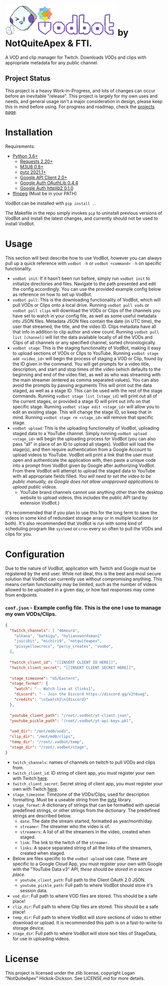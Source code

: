 # <img src="/assets/banner.png" alt="VodBot" height="100" /> by NotQuiteApex & FTI.
A VOD and clip manager for Twitch. Downloads VODs and clips with appropriate metadata for any public channel.

## Project Status
This project is a heavy Work-In-Progress, and lots of changes can occur before an inevitable "release". This project is largely for my own uses and needs, and general usage isn't a major consideration in design, please keep this in mind before using. For progress and roadmap, check the [projects page](https://github.com/NotQuiteApex/VodBot/projects).

# Installation
Requirements:
* [Python 3.6+](https://www.python.org/)
    * [Requests 2.20+](https://pypi.org/project/requests/)
    * [M3U8 0.8+](https://pypi.org/project/m3u8/)
    * [pytz 2021.1+](https://pypi.org/project/pytz/)
    * [Google API Client 2.0+](https://pypi.org/project/google-api-python-client/)
    * [Google Auth OAuthLib 0.4.4](https://pypi.org/project/google-auth-oauthlib/)
    * [Google Auth httplib2 0.1.0](https://pypi.org/project/google-auth-httplib2/)
* [ffmpeg](https://www.ffmpeg.org/) (Must be in your PATH)

VodBot can be installed with `pip install .`.

The Makefile in the repo simply invokes `pip` to uninstall previous versions of VodBot and install the latest changes, and currently should not be used to install VodBot.

# Usage
This section will best describe how to use VodBot, however you can always pull up a quick reference with `vodbot -h` or `vodbot <command> -h` on specific functionality.

* `vodbot init`: If it hasn't been run before, simply run `vodbot init` to initialize directories and files. Navigate to the path presented and edit the config accordingly. You can use the provided example config below as reference on how to set up VodBot.
* `vodbot pull`: This is the downloading functionality of VodBot, which will pull VODs or Clips onto a local drive. Running `vodbot pull vods` or `vodbot pull clips` will download the VODs or Clips of the channels you have set to watch in your config file, as well as some useful metadata into JSON files. Metadata JSON files contain the date (in UTC time), the user that streamed, the title, and the video ID. Clips metadata have all that info in addition to clip author and view count. Running `vodbot pull list [channel]` will list the data available locally of all the VODs and Clips of all channels or any specified channel, sorted chronologically.
* `vodbot stage`: This is the staging functionality of VodBot, making it easy to upload sections of VODs or Clips to YouTube. Running `vodbot stage add <video_id>` will begin the process of staging a VOD or Clip, found by the ID given in the command. You will get prompts for a video title, description, and start and stop times of the video (which defaults to the beginning and end of the video file), as well as who was streaming with the main streamer (entered as comma separated values). You can also avoid the prompts by passing arguments This will print out the data staged, as well as a stage ID. This can be used with the rest of the stage commands. Running `vodbot stage list [stage_id]` will print out all of the current stages, or provided a stage ID will print out info on that specific stage. Running `vodbot stage edit <stage_id>` will allow you to edit an existing stage. This will change the stage ID, so keep that in mind. Running `vodbot stage rm <stage_id>` will remove that specific stage.
* `vodbot upload`: This is the uploading functionality of VodBot, uploading staged data to a YouTube channel. Simply running `vodbot upload <stage_id>` will begin the uploading process for VodBot (you can also pass "all" in place of an ID to upload all stages). VodBot will load the stage(s), and then require authentication from a Google Account to upload videos to YouTube. VodBot will print a link that the user must open and authenticate the application with, then paste a unique code into a prompt from VodBot given by Google after authorizing VodBot. From there VodBot will attempt to upload the staged data to YouTube with all appropriate fields filled.
    *You will need to set the video to be public manually, as Google does not allow unapproved applications to upload public videos.*
    * YouTube brand channels cannot use anything other than the desktop website to upload videos, this includes the public API (and by extension VodBot.)

It's recommended that if you plan to use this for the long term to save the videos in some kind of redundant storage array or in multiple locations (or both). It's also recommended that VodBot is run with some kind of scheduling program like `systemd` or `cron` every so often to pull the VODs and clips for you.

# Configuration
Due to the nature of VodBot, application with Twitch and Google must be registered by the end user. While not ideal, this is the best and most secure solution that VodBot can currently use without compromising anything. This means certain functionality may be limited, such as the number of videos allowed to be uploaded in a given day, or how fast responses may come from endpoints.

### `conf.json` - Example config file. This is the one I use to manage my own VODs/Clips.
```json
{
  "twitch_channels": [ "46moura",
    "alkana", "batkigu", "hylianswordsman1"
    "juicibit", "michiri9", "notquiteapex",
    "pissyellowcrocs", "percy_creates", "voobo",
  ],

  "twitch_client_id": "[[INSERT CLIENT ID HERE]]",
  "twitch_client_secret": "[[INSERT CLIENT SECRET HERE]]",

  "stage_timezone": "US/Eastern",
  "stage_format": {
    "watch": "-- Watch live at {links}",
    "discord": "-- Join the Discord https://discord.gg/v2t6uag",
    "credits": "\n{watch}\n{discord}"
  },

  "youtube_client_path": "/root/.vodbot/yt-client.json",
  "youtube_pickle_path": "/root/.vodbot/yt-api-keys.pkl",

  "vod_dir": "/mnt/md0/vods",
  "clip_dir": "/mnt/md0/clips",
  "temp_dir": "/root/.vodbot/temp",
  "stage_dir": "/root/.vodbot/stage",
}
```

* `twitch_channels`: names of channels on twitch to pull VODs and clips from.
* `twitch_client_id`: ID string of client app, you must register your own with Twitch [here](https://dev.twitch.tv/console/apps).
* `twitch_client_secret`: Secret string of client app, you must register your own with Twitch [here](https://dev.twitch.tv/console/apps).
* `stage_timezone`: Timezone of the VODs/Clips, used for description formatting. Must be a useable string from the [pytz](http://pytz.sourceforge.net/) library.
* `stage_format`: A dictionary of strings that can be formatted with special predefined strings, or other strings from the dictionary. The predefined strings are described below.
    * `date`: The date the stream started, formatted as year/month/day.
    * `streamer`: The streamer who the video is of.
    * `streamers`: A list of all the streamers in the video, created when staged.
    * `link`: The link to the twitch of the `streamer`.
    * `links`: A space separated string of all the links of the streamers, created when staged.
* Below are files specific to the `vodbot upload` use case. These are specific to a Google Cloud App, you must register your own with Google with the "YouTube Data v3" API, *these should be stored in a secure place.*
    * `youtube_client_path`: Full path to the Client OAuth 2.0 JSON.
    * `youtube_pickle_path`: Full path to where VodBot should store it's session data.
* `vod_dir`: Full path to where VOD files are stored. This should be a safe place!
* `clip_dir`: Full path to where Clip files are stored. This should be a safe place!
* `temp_dir`: Full path to where VodBot will store sections of video to either download or upload. It is recommended this path is on a fast-to-write-to storage device.
* `stage_dir`: Full path to where VodBot will store text files of StageData, for use in uploading videos.

# License
This project is licensed under the zlib license, copyright Logan "NotQuiteApex" Hickok-Dickson. See LICENSE.md for more details.
